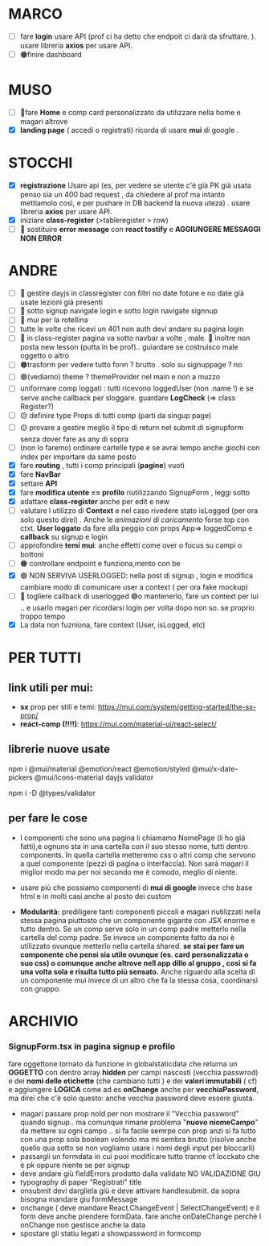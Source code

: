 # MARCO

- [ ] fare **login** usare API (prof ci ha detto che endpoit ci darà da sfruttare. ). usare libreria **axios** per usare API.
- [ ] 🟠finire dashboard

# MUSO

- [ ] 🔴fare **Home** e comp card personalizzato da utilizzare nella home e magari altrove
- [x] **landing page** ( accedi o registrati) ricorda di usare **mui** di google .

# STOCCHI

- [x] **registrazione** Usare api (es, per vedere se utente c'è già PK già usata penso sia un 400 bad request , da chiedere al prof ma intanto mettiamolo così, e per pushare in DB backend la nuova uteza) . usare libreria **axios** per usare API.
- [x] iniziare **class-register** (>tableregister > row)
- [ ] 🔴 sostituire **error message** con **react tostify** e **AGGIUNGERE MESSAGGI NON ERROR**

# ANDRE

- [ ] 🔴 gestire dayjs in classregister con filtri no date foture e no date già usate lezioni già presenti
- [ ] 🔴 sotto signup navigate login e sotto login navigate signnup
- [ ] 🔴 mui per la rotellina
- [ ] tutte le volte che ricevi un 401 non auth devi andare su pagina login
- [ ] 🔴 in class-register pagina va sotto navbar a volte , male. 🔴 inoltre non posta new lesson (putta in be prof).. guiardare se costruisco male oggetto o altro
- [ ] 🟠trasform per vedere tutto form ? brutto . solo su signuppage ? no
- [ ] 🟢(vediamo) theme ? themeProvider nel main e non a muzzo
- [ ] uniformare comp loggati : tutti ricevono loggedUser (non .name !) e se serve anche callback per sloggare. guardare **LogCheck** (=> class Register?)
- [ ] 🟡 definire type Props di tutti comp (parti da singup page)
- [ ] 🟡 provare a gestire meglio il tipo di return nel submit di signupform senza dover fare as any di sopra
- [ ] (non lo faremo) ordinare cartelle type e se avrai tempo anche giochi con index per importare da same posto
- [x] fare **routing** , tutti i comp principali (**pagine**) vuoti
- [x] fare **NavBar**
- [x] settare **API**
- [x] fare **modifica utente == profilo** riutilizzando SignupForm , leggi sotto
- [x] adattare **class-register** anche per edit e new
- [ ] valutare l utilizzo di **Context** e nel caso rivedere stato isLogged (per ora solo questo direi) . Anche le _animazioni di caricamento_ forse top con ctxt. **User loggato** da fare alla peggio con props App=> loggedComp e **callback** su signup e login
- [ ] approfondire **temi mui**: anche effetti come over o focus su campi o bottoni
- [ ] 🟠 controllare endpoint e funziona,mento con be
- [x] 🟢 NON SERVIVA USERLOGGED: nella post di signup , login e modifica cambiare modo di comunicare user a context ( per ora fake mockup)
- [ ] 🔴 togliere callback di userlogged 🟢o mantenerlo, fare un context per lui .. e usarlo magari per ricordarsi login per volta dopo non so. se proprio troppo tempo
- [x] La data non fuzniona, fare context (User, isLogged, etc)

# PER TUTTI

## link utili per mui:

- **sx** prop per stili e temi: https://mui.com/system/getting-started/the-sx-prop/
- **react-comp (!!!!)**: https://mui.com/material-ui/react-select/

## librerie nuove usate

npm i @mui/material @emotion/react @emotion/styled @mui/x-date-pickers @mui/icons-material dayjs validator

npm i -D @types/validator

## per fare le cose

- I componenti che sono una pagina li chiamamo NomePage (li ho già fatti),e ognuno sta in una cartella con il suo stesso nome, tutti dentro components. In quella cartella metteremo css o altri comp che servono a quel componente (pezzi di pagina o interfaccia). Non sarà magari il miglior modo ma per noi secondo me è comodo, meglio di niente.

- usare più che possiamo componenti di **mui di google** invece che base html e in molti casi anche al posto dei custom

- **Modularità:** prediligere tanti componenti piccoli e magari riutilizzati nella stessa pagina piuttosto che un componente gigante con JSX enorme e tutto dentro. Se un comp serve solo in un comp padre metterlo nella cartella del comp padre. Se invece un componente fatto da noi è utilizzato ovunque metterlo nella cartella shared. **se stai per fare un componente che pensi sia utile ovunque (es. card personalizzata o suo css) o comunque anche altrove nell app dillo al gruppo , così si fa una volta sola e risulta tutto più sensato.** Anche riguardo alla scelta di un componente mui invece di un altro che fa la stessa cosa, coordinarsi con gruppo.

# ARCHIVIO

### SignupForm.tsx in pagina signup e profilo

fare oggettone tornato da funzione in globalstaticdata che returna un **OGGETTO** con dentro array **hidden** per campi nascosti (vecchia passwrod) e dei **nomi delle etichette** (che cambiano tutti ) e dei **valori immutabili** ( cf) e aggiungere **LOGICA** come ad es **onChange** anche per **vecchiaPassword**, ma direi che c'è solo questo: anche vecchia password deve essere giusta.

- magari passare prop noId per non mostrare il "Vecchia password" quando signup.. ma comunque rimane problema "**nuovo niomeCampo**" da mettere su ogni campo .. si fa facile semrpe con prop anzi si fa tutto con una prop sola boolean volendo ma mi sembra brutto (risolve anche quello qua sotto se non vogliamo usare i nomi degli input per bloccarli)
- passargli un formdata in cui puoi modificare tutto tranne cf locckato che è pk oppure niente se per signup
- deve andare giù fieldErrors prodotto dalla validate NO VALIDAZIONE GIU
- typography di paper "Registrati" title
- onsubmit devi dargliela giù e deve attivare handlesubmit. da sopra bisogna mandare giu formMessage
- onchange ( deve mandare React.ChangeEvent<HTMLInputElement> | SelectChangeEvent<string>) e il form deve anche prendere formData. fare anche onDateChange perchè l onChange non gestisce anche la data
- spostare gli statiu legati a showpassword in formcomp
